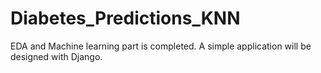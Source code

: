 # Diabetes_Predictions_KNN
EDA and Machine learning part is completed. A simple application will be designed with Django.
